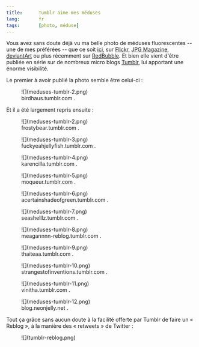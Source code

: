 ```yaml
---
title:      Tumblr aime mes méduses
lang:       fr
tags:       [photo, méduse]
---
```


Vous avez sans doute déjà vu ma belle photo de méduses fluorescentes -- une de mes préférées -- que ce soit [ici](/2008/07/meduses-fluorescentes.html), sur [Flickr](http://www.flickr.com/photos/nicolas-hoizey/2632478734/), [JPG Magazine](http://www.jpgmag.com/photos/809995), [deviantArt](http://nhoizey.deviantart.com/art/Fluorescent-Jellyfish-90477061) ou plus récemment sur [RedBubble](http://www.redbubble.com/people/nhoizey/art/4542942-3-fluorescent-jellyfishes). Et bien elle vient d'être publiée en série sur de nombreux micro blogs [Tumblr](http://www.tumblr.com/), lui apportant une énorme visibilité.

Le premier à avoir publié la photo semble être celui-ci :

<figure>
  ![](meduses-tumblr-2.png)
  <figcaption>
    birdhaus.tumblr.com
. <http://birdhaus.tumblr.com/post/407643793/nicolas-hoizey>
  </figcaption>
</figure>

Et il a été largement repris ensuite :

<figure>
  ![](meduses-tumblr-2.png)
  <figcaption>
    frostybear.tumblr.com
. <http://frostybear.tumblr.com/p ost/407748576/fuckyeahjel lyfish-birdhaus-nicolas-hoizey>
  </figcaption>
</figure>


<figure>
  ![](meduses-tumblr-3.png)
  <figcaption>
    fuckyeahjellyfish.tumblr.com
. <http://fuckyeahjellyfish.tumblr.com/post/407648432/birdhaus-nicolas-hoizey>
  </figcaption>
</figure>


<figure>
  ![](meduses-tumblr-4.png)
  <figcaption>
    karencilla.tumblr.com
. <http://karencilla.tumblr.com/post/407665077/isnt-gods-creation-amazing-birdhaus-nicolas>
  </figcaption>
</figure>


<figure>
  ![](meduses-tumblr-5.png)
  <figcaption>
    moqueur.tumblr.com
. <http://moqueur.tumblr.com/post/407674522/birdhaus-nicolas-hoizey>
  </figcaption>
</figure>


<figure>
  ![](meduses-tumblr-6.png)
  <figcaption>
    acertainshadeofgreen.tumblr.com
. <http://acertainshadeofgreen.tumblr.com/post/407687092/fuckyeahjellyfish-birdhaus-nicolas-hoizey>
  </figcaption>
</figure>


<figure>
  ![](meduses-tumblr-7.png)
  <figcaption>
    seashelllz.tumblr.com
. <http://seashelllz.tumblr.com/post/407754310/fuckyeahjellyfish-birdhaus-nicolas-hoizey>
  </figcaption>
</figure>


<figure>
  ![](meduses-tumblr-8.png)
  <figcaption>
    meagannnn-reblog.tumblr.com
. <http://meagannnn-reblog.tumblr.com/post/407784792>
  </figcaption>
</figure>


<figure>
  ![](meduses-tumblr-9.png)
  <figcaption>
    thaiteaa.tumblr.com
. <http://thaiteaa.tumblr.com/post/407819743/fuckyeahjellyfish-birdhaus-nicolas-hoizey>
  </figcaption>
</figure>


<figure>
  ![](meduses-tumblr-10.png)
  <figcaption>
    strangestofinventions.tumblr.com
. <http://strangestofinventions.tumblr.com/post/408117688/fuckyeahjellyfish-birdhaus-nicolas-hoizey>
  </figcaption>
</figure>


<figure>
  ![](meduses-tumblr-11.png)
  <figcaption>
    vinitha.tumblr.com
. <http://vinitha.tumblr.com/post/408123360/fuckyeahjellyfish-birdhaus-nicolas-hoizey>
  </figcaption>
</figure>


<figure>
  ![](meduses-tumblr-12.png)
  <figcaption>
    blog.neonjelly.net
. <http://blog.neonjelly.net/post/407851083/fuckyeahjellyfish-birdhaus-nicolas-hoizey>
  </figcaption>
</figure>

Tout ça grâce sans aucun doute à la facilité offerte par Tumblr de faire un « Reblog », à la manière des « retweets » de Twitter :

<figure>
  ![](tumblr-reblog.png)
</figure>
